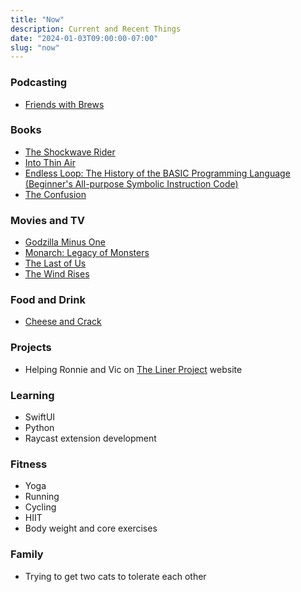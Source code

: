 ```yaml
---
title: "Now"
description: Current and Recent Things
date: "2024-01-03T09:00:00-07:00"
slug: "now"
---
```


### Podcasting

- [Friends with Brews](https://friendswithbrews.com)

### Books

- [The Shockwave Rider](https://books.apple.com/us/book/the-shockwave-rider/id845634177)
- [Into Thin Air](https://books.apple.com/us/book/into-thin-air/id419951578)
- [Endless Loop: The History of the BASIC Programming Language (Beginner's All-purpose Symbolic Instruction Code)](https://www.amazon.com/Endless-Loop-Programming-All-purpose-Instruction/dp/1974277070)
- [The Confusion](https://books.apple.com/us/book/the-confusion/id360608725)

### Movies and TV

- [Godzilla Minus One](https://en.wikipedia.org/wiki/Godzilla_Minus_One)
- [Monarch: Legacy of Monsters](https://tv.apple.com/us/show/monarch-legacy-of-monsters/umc.cmc.62l8x0ixrhyq3yaqa5y8yo7ew)
- [The Last of Us](https://www.hbo.com/the-last-of-us)
- [The Wind Rises](https://en.wikipedia.org/wiki/The_Wind_Rises)

### Food and Drink

- [Cheese and Crack](http://www.cheeseandcrack.com)

### Projects

- Helping Ronnie and Vic on [The Liner Project](https://thelinerproject.com) website

### Learning

- SwiftUI
- Python
- Raycast extension development

### Fitness

- Yoga
- Running
- Cycling
- HIIT
- Body weight and core exercises

### Family

- Trying to get two cats to tolerate each other
